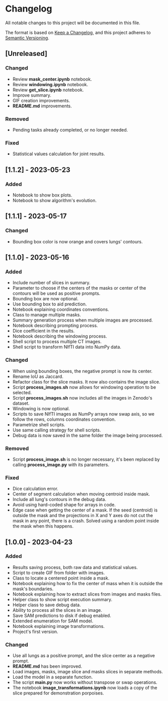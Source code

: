 # Changelog

All notable changes to this project will be documented in this file.

The format is based on [Keep a Changelog](https://keepachangelog.com/en/1.0.0/), and this project adheres to [Semantic Versioning](https://semver.org/spec/v2.0.0.html).

## [Unreleased]

### Changed

- Review **mask_center.ipynb** notebook.
- Review **windowing.ipynb** notebook.
- Review **get_slice.ipynb** notebook.
- Improve summary.
- GIF creation improvements.
- **README.md** improvements.

### Removed

- Pending tasks already completed, or no longer needed.

### Fixed

- Statistical values calculation for joint results.

## [1.1.2] - 2023-05-23

### Added

- Notebook to show box plots.
- Notebook to show algorithm's evolution.

## [1.1.1] - 2023-05-17

### Changed

- Bounding box color is now orange and covers lungs' contours.

## [1.1.0] - 2023-05-16

### Added

- Include number of slices in summary.
- Parameter to choose if the centers of the masks or center of the contours will be used as positive prompts.
- Bounding box are now optional.
- Use bounding box to aid prediction.
- Notebook explaining coordinates conventions.
- Class to manage multiple masks.
- Summary generation process when multiple images are processed.
- Notebook describing prompting process.
- Dice coefficient in the results.
- Notebook describing the windowing process.
- Shell script to process multiple CT images.
- Shell script to transform NIfTI data into NumPy data.

### Changed

- When using bounding boxes, the negative prompt is now its center.
- Rename IoU as Jaccard.
- Refactor class for the slice masks. It now also contains the image slice.
- Script **process_images.sh** now allows for windowing operation to be selected.
- Script **process_images.sh** now includes all the images in Zenodo's dataset.
- Windowing is now optional.
- Scripts to save NIfTI images as NumPy arrays now swap axis, so we follow the rows, columns coordinates convention.
- Parametrize shell scripts.
- Use same calling strategy for shell scripts.
- Debug data is now saved in the same folder the image being processed.

### Removed

- Script **process_image.sh** is no longer necessary, it's been replaced by calling **process_image.py** with its parameters.

### Fixed

- Dice calculation error.
- Center of segment calculation when moving centroid inside mask.
- Include all lung's contours in the debug data.
- Avoid using hard-coded shape for arrays in code.
- Edge case when getting the center of a mask. If the seed (centroid) is outside the mask and the projections in X and Y axes do not cut the mask in any point, there is a crash. Solved using a random point inside the mask when this happens.

## [1.0.0] - 2023-04-23

### Added

- Results saving process, both raw data and statistical values.
- Script to create GIF from folder with images.
- Class to locate a centered point inside a mask.
- Notebook explaining how to fix the center of mass when it is outside the mask's boundaries.
- Notebook explaining how to extract slices from images and masks files.
- Helper class to show script execution summary.
- Helper class to save debug data.
- Ability to process all the slices in an image.
- Save SAM predictions to disk if debug enabled.
- Extended enumeration for SAM model.
- Notebook explaining image transformations.
- Project's first version.

### Changed

- Use all lungs as a positive prompt, and the slice center as a negative prompt.
- **README.md** has been improved.
- Load images, masks, image slice and masks slices in separate methods.
- Load the model in a separate function.
- The script **main.py** now works without transpose or swap operations.
- The notebook **image_transformations.ipynb** now loads a copy of the slice prepared for demonstration porpoises.
